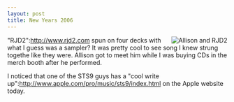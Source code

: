 ```yaml
--- 
layout: post
title: New Years 2006
---
```

<img src="/files/Allison_and_RJD2.jpg" alt="Allison and RJD2" align="right"/>"RJD2":http://www.rjd2.com spun on four decks with what I guess was a sampler?  It was pretty cool to see song I knew strung togethe like they were.  Allison got to meet him while I was buying CDs in the merch booth after he performed.

I noticed that one of the STS9 guys has a "cool write up":http://www.apple.com/pro/music/sts9/index.html on the Apple website today.
